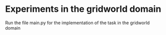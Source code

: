 # Experiments in the gridworld domain

Run the file main.py for the implementation of the task in the gridworld domain
